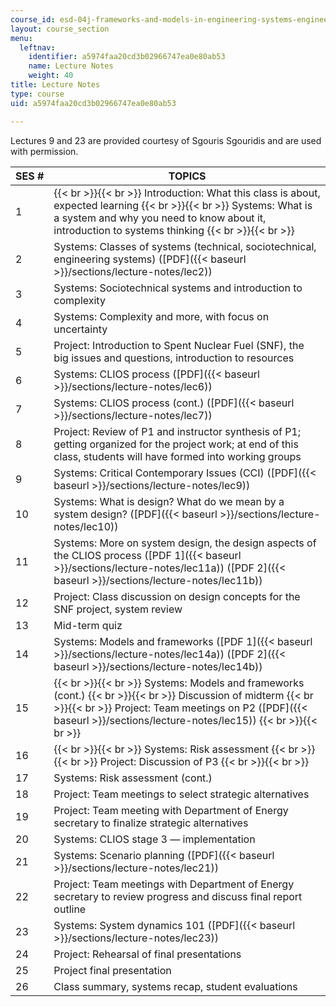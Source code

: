 ```yaml
---
course_id: esd-04j-frameworks-and-models-in-engineering-systems-engineering-system-design-spring-2007
layout: course_section
menu:
  leftnav:
    identifier: a5974faa20cd3b02966747ea0e80ab53
    name: Lecture Notes
    weight: 40
title: Lecture Notes
type: course
uid: a5974faa20cd3b02966747ea0e80ab53

---
```


Lectures 9 and 23 are provided courtesy of Sgouris Sgouridis and are used with permission.

| SES # | TOPICS |
| --- | --- |
| 1 |  {{< br >}}{{< br >}} Introduction: What this class is about, expected learning {{< br >}}{{< br >}} Systems: What is a system and why you need to know about it, introduction to systems thinking {{< br >}}{{< br >}}  |
| 2 | Systems: Classes of systems (technical, sociotechnical, engineering systems) ([PDF]({{< baseurl >}}/sections/lecture-notes/lec2)) |
| 3 | Systems: Sociotechnical systems and introduction to complexity |
| 4 | Systems: Complexity and more, with focus on uncertainty |
| 5 | Project: Introduction to Spent Nuclear Fuel (SNF), the big issues and questions, introduction to resources |
| 6 | Systems: CLIOS process ([PDF]({{< baseurl >}}/sections/lecture-notes/lec6)) |
| 7 | Systems: CLIOS process (cont.) ([PDF]({{< baseurl >}}/sections/lecture-notes/lec7)) |
| 8 | Project: Review of P1 and instructor synthesis of P1; getting organized for the project work; at end of this class, students will have formed into working groups |
| 9 | Systems: Critical Contemporary Issues (CCI) ([PDF]({{< baseurl >}}/sections/lecture-notes/lec9)) |
| 10 | Systems: What is design? What do we mean by a system design? ([PDF]({{< baseurl >}}/sections/lecture-notes/lec10)) |
| 11 | Systems: More on system design, the design aspects of the CLIOS process ([PDF 1]({{< baseurl >}}/sections/lecture-notes/lec11a)) ([PDF 2]({{< baseurl >}}/sections/lecture-notes/lec11b)) |
| 12 | Project: Class discussion on design concepts for the SNF project, system review |
| 13 | Mid-term quiz |
| 14 | Systems: Models and frameworks ([PDF 1]({{< baseurl >}}/sections/lecture-notes/lec14a)) ([PDF 2]({{< baseurl >}}/sections/lecture-notes/lec14b)) |
| 15 |  {{< br >}}{{< br >}} Systems: Models and frameworks (cont.) {{< br >}}{{< br >}} Discussion of midterm {{< br >}}{{< br >}} Project: Team meetings on P2 ([PDF]({{< baseurl >}}/sections/lecture-notes/lec15)) {{< br >}}{{< br >}}  |
| 16 |  {{< br >}}{{< br >}} Systems: Risk assessment {{< br >}}{{< br >}} Project: Discussion of P3 {{< br >}}{{< br >}}  |
| 17 | Systems: Risk assessment (cont.) |
| 18 | Project: Team meetings to select strategic alternatives |
| 19 | Project: Team meeting with Department of Energy secretary to finalize strategic alternatives |
| 20 | Systems: CLIOS stage 3 — implementation |
| 21 | Systems: Scenario planning ([PDF]({{< baseurl >}}/sections/lecture-notes/lec21)) |
| 22 | Project: Team meetings with Department of Energy secretary to review progress and discuss final report outline |
| 23 | Systems: System dynamics 101 ([PDF]({{< baseurl >}}/sections/lecture-notes/lec23)) |
| 24 | Project: Rehearsal of final presentations |
| 25 | Project final presentation |
| 26 | Class summary, systems recap, student evaluations